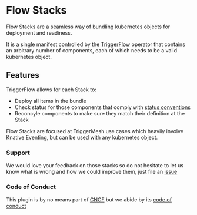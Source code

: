 # Flow Stacks

Flow Stacks are a seamless way of bundling kubernetes objects for deployment and readiness.

It is a single manifest controlled by the [TriggerFlow](https://github.com/triggermesh/triggerflow) operator that contains an arbitrary number of components, each of which needs to be a valid kubernetes object.

## Features

TriggerFlow allows for each Stack to:

- Deploy all items in the bundle
- Check status for those components that comply with [status conventions](https://github.com/kubernetes/community/blob/master/contributors/devel/sig-architecture/api-conventions.md#typical-status-properties)
- Reconcyle components to make sure they match their definition at the Stack

Flow Stacks are focused at TriggerMesh use cases which heavily involve Knative Eventing, but can be used with any kubernetes object.

### Support

We would love your feedback on those stacks so do not hesitate to let us know what is wrong and how we could improve them, just file an [issue](https://github.com/triggermesh/flow-stacks/issues/new)

### Code of Conduct

This plugin is by no means part of [CNCF](https://www.cncf.io/) but we abide by its [code of conduct](https://github.com/cncf/foundation/blob/master/code-of-conduct.md)

